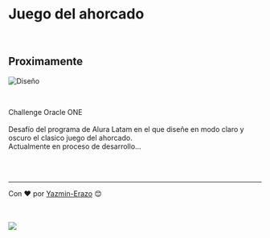 # Juego del ahorcado


<br/>

## Proximamente

![Diseño](https://user-images.githubusercontent.com/54871751/194918709-a1413c6e-1327-42df-a5d9-2d10d9e62ca3.gif)

<br/>

Challenge Oracle ONE<br/><br/>
Desafío del programa de Alura Latam en el que diseñe en modo claro y oscuro el clasico juego del ahorcado.
<br>Actualmente en proceso de desarrollo...

<br/>
<br/>

---
Con ❤️ por [Yazmin-Erazo](https://github.com/yazmin-erazo) 😊

<br/>
<br/>
<a href="https://www.linkedin.com/in/yazmin-erazo/" rel="nofollow">
    <img src="https://camo.githubusercontent.com/a493f6833f99fb3c85788d6d9305e6b7a42b838e5ee5d138fd9a8214a7e77472/68747470733a2f2f696d672e736869656c64732e696f2f62616467652f6c696e6b6564696e2d2532333030373742352e7376673f267374796c653d666f722d7468652d6261646765266c6f676f3d6c696e6b6564696e266c6f676f436f6c6f723d7768697465" data-canonical-src="https://img.shields.io/badge/linkedin-%230077B5.svg?&amp;style=for-the-badge&amp;logo=linkedin&amp;logoColor=white" style="max-width: 100%;">
 </a>
